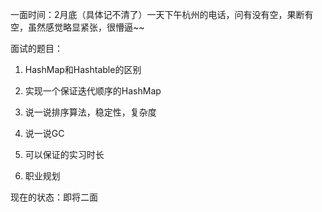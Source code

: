 一面时间：2月底（具体记不清了）一天下午杭州的电话，问有没有空，果断有空，虽然感觉略显紧张，很懵逼~~

面试的题目：

1. HashMap和Hashtable的区别

2. 实现一个保证迭代顺序的HashMap

3. 说一说排序算法，稳定性，复杂度

4. 说一说GC

5. 可以保证的实习时长

6. 职业规划

现在的状态：即将二面